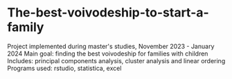 # The-best-voivodeship-to-start-a-family
Project implemented during master's studies, November 2023 - January 2024
Main goal: finding the best voivodeship for families with children
Includes: principal components analysis, cluster analysis and linear ordering
Programs used: rstudio, statistica, excel
